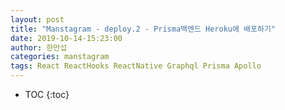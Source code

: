 ```yaml
---
layout: post
title: "Manstagram - deploy.2 - Prisma백엔드 Heroku에 배포하기"
date: 2019-10-14-15:23:00
author: 한만섭
categories: manstagram
tags: React ReactHooks ReactNative Graphql Prisma Apollo
---
```




* TOC
{:toc}



